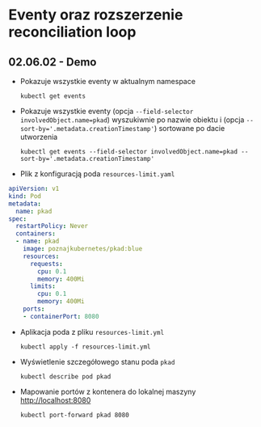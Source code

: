 # Eventy oraz rozszerzenie reconciliation loop
## 02.06.02 - Demo

- Pokazuje wszystkie eventy w aktualnym namespace

    `kubectl get events`
    
- Pokazuje wszystkie eventy (opcja `--field-selector involvedObject.name=pkad`) wyszukiwnie po nazwie obiektu i (opcja `--sort-by='.metadata.creationTimestamp'`) sortowane po dacie utworzenia

    `kubectl get events --field-selector involvedObject.name=pkad --sort-by='.metadata.creationTimestamp'`
    
- Plik z konfiguracją poda `resources-limit.yaml` 
```yaml
apiVersion: v1
kind: Pod
metadata:
  name: pkad
spec:
  restartPolicy: Never
  containers:
  - name: pkad
    image: poznajkubernetes/pkad:blue
    resources:
      requests:
        cpu: 0.1
        memory: 400Mi
      limits:
        cpu: 0.1
        memory: 400Mi
    ports:
    - containerPort: 8080
```

- Aplikacja poda z pliku `resources-limit.yml`

    `kubectl apply -f resources-limit.yml`
    
- Wyświetlenie szczegółowego stanu poda `pkad`

    `kubectl describe pod pkad`
    
- Mapowanie portów z kontenera do lokalnej maszyny <http://localhost:8080>

    `kubectl port-forward pkad 8080`